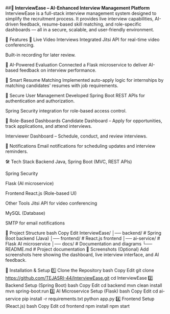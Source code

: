 ##**🎯 InterviewEase – AI-Enhanced Interview Management Platform**
InterviewEase is a full-stack interview management system designed to simplify the recruitment process. It provides live interview capabilities, AI-driven feedback, resume-based skill matching, and role-specific dashboards — all in a secure, scalable, and user-friendly environment.

🚀 Features
🔹 Live Video Interviews
Integrated Jitsi API for real-time video conferencing.

Built-in recording for later review.

🔹 AI-Powered Evaluation
Connected a Flask microservice to deliver AI-based feedback on interview performance.

🔹 Smart Resume Matching
Implemented auto-apply logic for internships by matching candidates' resumes with job requirements.

🔹 Secure User Management
Developed Spring Boot REST APIs for authentication and authorization.

Spring Security integration for role-based access control.

🔹 Role-Based Dashboards
Candidate Dashboard – Apply for opportunities, track applications, and attend interviews.

Interviewer Dashboard – Schedule, conduct, and review interviews.

🔹 Notifications
Email notifications for scheduling updates and interview reminders.

🛠️ Tech Stack
Backend
Java, Spring Boot (MVC, REST APIs)

Spring Security

Flask (AI microservice)

Frontend
React.js (Role-based UI)

Other Tools
Jitsi API for video conferencing

MySQL (Database)

SMTP for email notifications

📂 Project Structure
bash
Copy
Edit
InterviewEase/
│── backend/             # Spring Boot backend (Java)
│── frontend/            # React.js frontend
│── ai-service/          # Flask AI microservice
│── docs/                # Documentation and diagrams
└── README.md            # Project documentation
📸 Screenshots (Optional)
Add screenshots here showing the dashboard, live interview interface, and AI feedback.

🔧 Installation & Setup
1️⃣ Clone the Repository
bash
Copy
Edit
git clone https://github.com/TEJASRI-44/InterviewEase.git
cd InterviewEase
2️⃣ Backend Setup (Spring Boot)
bash
Copy
Edit
cd backend
mvn clean install
mvn spring-boot:run
3️⃣ AI Microservice Setup (Flask)
bash
Copy
Edit
cd ai-service
pip install -r requirements.txt
python app.py
4️⃣ Frontend Setup (React.js)
bash
Copy
Edit
cd frontend
npm install
npm start
